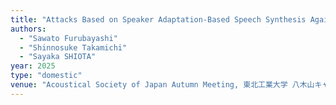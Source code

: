 ```yaml
---
title: "Attacks Based on Speaker Adaptation-Based Speech Synthesis Against Spoofing Speech Detection Systems."
authors:
  - "Sawato Furubayashi"
  - "Shinnosuke Takamichi"
  - "Sayaka SHIOTA"
year: 2025
type: "domestic"
venue: "Acoustical Society of Japan Autumn Meeting, 東北工業大学 八木山キャンパス, 2025-09-12."
---
```

